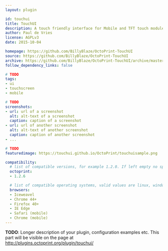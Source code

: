 ```yaml
---
layout: plugin

id: touchui
title: TouchUI
description: A touch friendly interface for Mobile and TFT touch modules
author: Paul de Vries
license: AGPLv3
date: 2015-10-04

homepage: https://github.com/BillyBlaze/OctoPrint-TouchUI
source: https://github.com/BillyBlaze/OctoPrint-TouchUI
archive: https://github.com/BillyBlaze/OctoPrint-TouchUI/archive/master.zip
follow_dependency_links: false

# TODO
tags:
- ui
- touchscreen
- mobile

# TODO
screenshots:
- url: url of a screenshot
  alt: alt-text of a screenshot
  caption: caption of a screenshot
- url: url of another screenshot
  alt: alt-text of another screenshot
  caption: caption of another screenshot
- ...

# TODO
featuredimage: https://touchui.github.io/OctoPrint/touchuisample.png

compatibility:
  # list of compatible versions, for example 1.2.0. If left empty no specific version requirement will be assumed
  octoprint:
  - 1.2.6

  # list of compatible operating systems, valid values are linux, windows, macos, leaving empty defaults to all
  browsers:
  - Iceweavel
  - Chrome 44+
  - Firefox 40+
  - IE Edge
  - Safari (mobile)
  - Chrome (mobile)
---
```


**TODO**: Longer description of your plugin, configuration examples etc. This part will be visible on the page at
http://plugins.octoprint.org/plugin/touchui/
